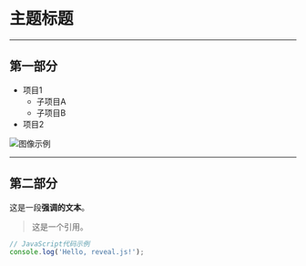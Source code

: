 # 主题标题

---

## 第一部分

- 项目1
  - 子项目A
  - 子项目B
- 项目2

![图像示例](D:\Data\Blog\Miraclys.github.io\source\_posts\矩阵求导\矩阵变元求导公式.png)

---

## 第二部分

这是一段**强调的文本**。

> 这是一个引用。

```javascript
// JavaScript代码示例
console.log('Hello, reveal.js!');

